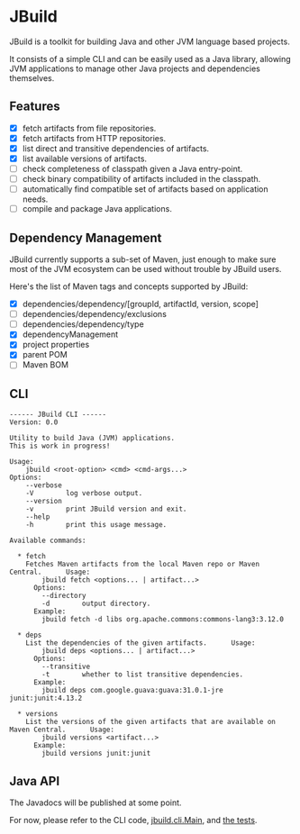 # JBuild

JBuild is a toolkit for building Java and other JVM language based projects.

It consists of a simple CLI and can be easily used as a Java library, allowing JVM applications
to manage other Java projects and dependencies themselves.

## Features

- [x] fetch artifacts from file repositories.
- [x] fetch artifacts from HTTP repositories.
- [x] list direct and transitive dependencies of artifacts.
- [x] list available versions of artifacts.  
- [ ] check completeness of classpath given a Java entry-point.
- [ ] check binary compatibility of artifacts included in the classpath.
- [ ] automatically find compatible set of artifacts based on application needs.
- [ ] compile and package Java applications.

## Dependency Management

JBuild currently supports a sub-set of Maven, just enough to make sure most of the JVM ecosystem can be used without
trouble by JBuild users.

Here's the list of Maven tags and concepts supported by JBuild:

- [x] dependencies/dependency/[groupId, artifactId, version, scope]
- [ ] dependencies/dependency/exclusions
- [ ] dependencies/dependency/type
- [x] dependencyManagement
- [x] project properties
- [x] parent POM
- [ ] Maven BOM

## CLI

```
------ JBuild CLI ------
Version: 0.0

Utility to build Java (JVM) applications.
This is work in progress!

Usage:
    jbuild <root-option> <cmd> <cmd-args...> 
Options:
    --verbose
    -V        log verbose output.
    --version
    -v        print JBuild version and exit.
    --help
    -h        print this usage message.

Available commands:

  * fetch
    Fetches Maven artifacts from the local Maven repo or Maven Central.      Usage:
        jbuild fetch <options... | artifact...>
      Options:
        --directory
        -d        output directory.
      Example:
        jbuild fetch -d libs org.apache.commons:commons-lang3:3.12.0

  * deps
    List the dependencies of the given artifacts.      Usage:
        jbuild deps <options... | artifact...>
      Options:
        --transitive
        -t        whether to list transitive dependencies.
      Example:
        jbuild deps com.google.guava:guava:31.0.1-jre junit:junit:4.13.2

  * versions
    List the versions of the given artifacts that are available on Maven Central.      Usage:
        jbuild versions <artifact...>
      Example:
        jbuild versions junit:junit
```

## Java API

The Javadocs will be published at some point.

For now, please refer to the CLI code, [jbuild.cli.Main](src/main/java/jbuild/cli/Main.java),
and [the tests](src/test/java/jbuild/).
